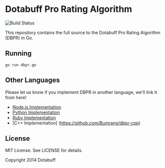 # Dotabuff Pro Rating Algorithm

![Build Status](https://travis-ci.org/dotabuff/dbpr.svg)

This repository contains the full source to the Dotabuff Pro Rating Algorithm
(DBPR) in Go.

## Running

`go run dbpr.go`

## Other Languages

Please let us know if you implement DBPR in another language, we'll link it from
here!

* [Node.js Implementation](https://github.com/pstjean/dbpr-node)
* [Python Implementation](https://github.com/Underyx/dbpr-python)
* [Ruby Implementation](https://github.com/bhardin/dbpr-ruby)
* [C++ Implementation] (https://github.com/Bumrang/dbpr-cpp)

## License

MIT License. See LICENSE for details.

Copyright 2014 Dotabuff
